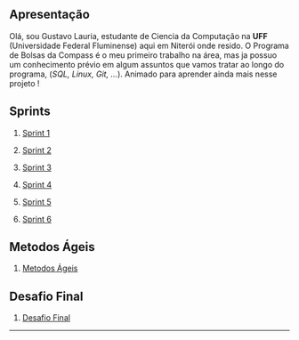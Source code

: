 ## Apresentação

Olá, sou Gustavo Lauria, estudante de Ciencia da Computação na **UFF** (Universidade Federal Fluminense) aqui em Niterói onde resido. 
O Programa de Bolsas da Compass é o meu primeiro trabalho na área, mas ja possuo um conhecimento prévio em algum assuntos que vamos tratar ao longo do programa, (*SQL, Linux, Git, ...*). Animado para aprender ainda mais nesse projeto !

## Sprints 

1. [Sprint 1](Sprint%201/README.md)

2. [Sprint 2](Sprint%202/README.md)

3. [Sprint 3](Sprint%203/README.md)

4. [Sprint 4](Sprint%204/README.md)

5. [Sprint 5](Sprint%205/README.md)

5. [Sprint 6](Sprint%206/README.md)

## Metodos Ágeis

1. [Metodos Ágeis](Metodos%20Ageis/README.md)

## Desafio Final

1. [Desafio Final](Desafio%20Final/README.md)
___


